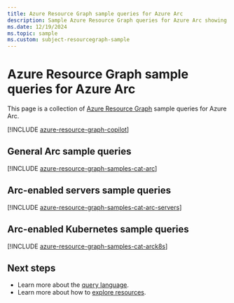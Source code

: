 ```yaml
---
title: Azure Resource Graph sample queries for Azure Arc
description: Sample Azure Resource Graph queries for Azure Arc showing use of resource types and tables to access Azure Arc related resources and properties.
ms.date: 12/19/2024
ms.topic: sample
ms.custom: subject-resourcegraph-sample
---
```


# Azure Resource Graph sample queries for Azure Arc

This page is a collection of [Azure Resource Graph](/azure/governance/resource-graph/overview) sample queries for Azure Arc.

[!INCLUDE [azure-resource-graph-copilot](~/reusable-content/ce-skilling/azure/includes/azure-resource-graph-copilot.md)]

## General Arc sample queries

[!INCLUDE [azure-resource-graph-samples-cat-arc](./includes/azure-arc.md)]

## Arc-enabled servers sample queries

[!INCLUDE [azure-resource-graph-samples-cat-arc-servers](./includes/azure-arc-enabled-servers.md)]

## Arc-enabled Kubernetes sample queries

[!INCLUDE [azure-resource-graph-samples-cat-arck8s](./includes/azure-arc-enabled-kubernetes.md)]

## Next steps

- Learn more about the [query language](/azure/governance/resource-graph/concepts/query-language).
- Learn more about how to [explore resources](/azure/governance/resource-graph/concepts/explore-resources).

